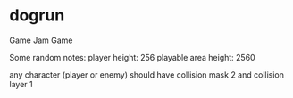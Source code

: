 # dogrun
Game Jam Game


Some random notes:
player height: 256
playable area height: 2560

any character (player or enemy) should have collision mask 2 and collision layer 1

